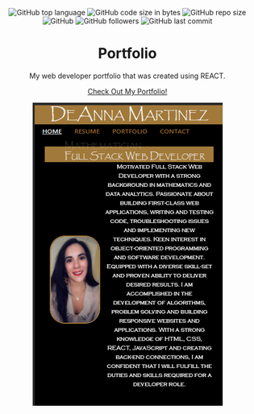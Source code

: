 <div align="center">

![GitHub top language](https://img.shields.io/github/languages/top/deannapi/portfolio-react)
![GitHub code size in bytes](https://img.shields.io/github/languages/code-size/deannapi/portfolio-react)
![GitHub repo size](https://img.shields.io/github/repo-size/deannapi/portfolio-react)
![GitHub](https://img.shields.io/github/license/deannapi/portfolio-react)
![GitHub followers](https://img.shields.io/github/followers/deannapi?style=social)
![GitHub last commit](https://img.shields.io/github/last-commit/deannapi/portfolio-react)

# Portfolio
My web developer portfolio that was created using REACT.

[Check Out My Portfolio!](https://www.deannapi.com)

![](portfolio-home.png)
</div>